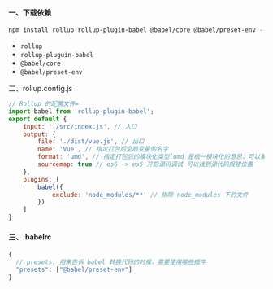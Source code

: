 #### 一、下载依赖
```bash
npm install rollup rollup-plugin-babel @babel/core @babel/preset-env --save-dev
```

+ `rollup`
+ `rollup-pluguin-babel`
+ `@babel/core`
+ `@babel/preset-env`



二、rollup.config.js

```javascript
// Rollup 的配置文件=
import babel from 'rollup-plugin-babel';
export default {
    input: './src/index.js', // 入口
    output: {
        file: './dist/vue.js', // 出口
        name: 'Vue', // 指定打包后全局变量的名字
        format: 'umd', // 指定打包后的模块化类型(umd 是统一模块化的意思，可以兼容 amd 和 commonjs 规范)
        sourcemap: true // es6 -> es5 开启源码调试 可以找到源代码报错位置
    },
    plugins: [
        babel({
            exclude: 'node_modules/**' // 排除 node_modules 下的文件
        })
    ]
}
```



#### 三、.babelrc
```javascript
{
  // presets: 用来告诉 babel 转换代码的时候，需要使用哪些插件
  "presets": ["@babel/preset-env"]
}
```

